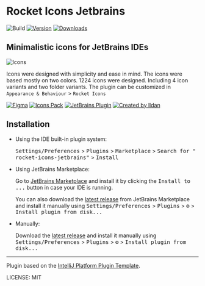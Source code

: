 # Rocket Icons Jetbrains

![Build](https://github.com/lld4n/rocket-icons-jetbrains/workflows/Build/badge.svg)
[![Version](https://img.shields.io/jetbrains/plugin/v/25236.svg)](https://plugins.jetbrains.com/plugin/25236)
[![Downloads](https://img.shields.io/jetbrains/plugin/d/25236.svg)](https://plugins.jetbrains.com/plugin/25236)

<!-- Plugin description -->

## Minimalistic icons for JetBrains IDEs

![Icons](https://i.ibb.co/XxFz6vg/rocket.png)

Icons were designed with simplicity and ease in mind. The icons were based mostly on two colors. 1224 icons were designed. Including 4 icon variants and two folder variants. The plugin can be customized in `Appearance & Behaviour` > `Rocket Icons`

[![Figma](https://img.shields.io/badge/Figma-FF3E00)](https://www.figma.com/design/WF5eDX3KsJMzmVXTjWxv72/Rocket-Icons?node-id=0-1&t=ujglndRAjCvTZIG9-1)
[![Icons Pack](https://img.shields.io/badge/Icons%20Pack-E0234E)](https://github.com/lld4n/rocket-icons)
[![JetBrains Plugin](https://img.shields.io/badge/JetBrains%20Plugin-0366D6)](https://github.com/lld4n/rocket-icons-jetbrains)
[![Created by lldan](https://img.shields.io/badge/Author-00DC82)](https://github.com/lld4n)
<!-- Plugin description end -->

## Installation

- Using the IDE built-in plugin system:

  <kbd>Settings/Preferences</kbd> > <kbd>Plugins</kbd> > <kbd>Marketplace</kbd> > <kbd>Search for "
  rocket-icons-jetbrains"</kbd> >
  <kbd>Install</kbd>

- Using JetBrains Marketplace:

  Go to [JetBrains Marketplace](https://plugins.jetbrains.com/plugin/25236) and install it by clicking
  the <kbd>Install to ...</kbd> button in case your IDE is running.

  You can also download the [latest release](https://plugins.jetbrains.com/plugin/MARKETPLACE_ID/versions) from
  JetBrains Marketplace and install it manually using
  <kbd>Settings/Preferences</kbd> > <kbd>Plugins</kbd> > <kbd>⚙️</kbd> > <kbd>Install plugin from disk...</kbd>

- Manually:

  Download the [latest release](https://github.com/lld4n/rocket-icons-jetbrains/releases/latest) and install it manually
  using
  <kbd>Settings/Preferences</kbd> > <kbd>Plugins</kbd> > <kbd>⚙️</kbd> > <kbd>Install plugin from disk...</kbd>

---
Plugin based on the [IntelliJ Platform Plugin Template](https://github.com/JetBrains/intellij-platform-plugin-template).

LICENSE: MIT